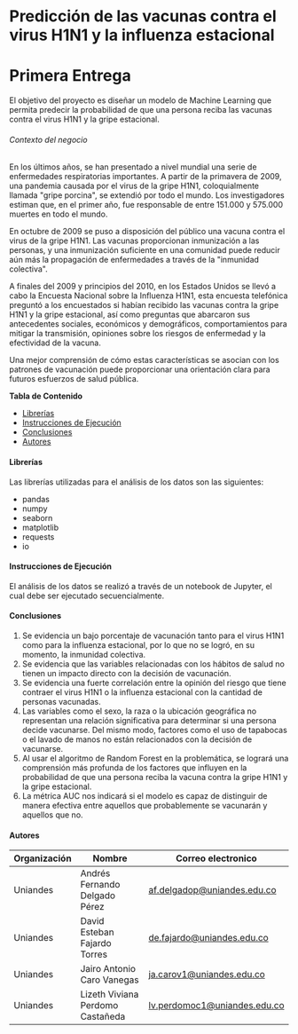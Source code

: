 # Predicción de las vacunas contra el virus H1N1 y la influenza estacional

# Primera Entrega

El objetivo del proyecto es diseñar un modelo de Machine Learning que permita predecir la probabilidad de que una persona reciba las vacunas contra el virus H1N1 y la gripe estacional.

###### Contexto del negocio

En los últimos años, se han presentado a nivel mundial una serie de enfermedades respiratorias importantes. A partir de la primavera de 2009, una pandemia causada por el virus de la gripe H1N1, coloquialmente llamada "gripe porcina", se extendió por todo el mundo. Los investigadores estiman que, en el primer año, fue responsable de entre 151.000 y 575.000 muertes en todo el mundo.

En octubre de 2009 se puso a disposición del público una vacuna contra el virus de la gripe H1N1. Las vacunas proporcionan inmunización a las personas, y una inmunización suficiente en una comunidad puede reducir aún más la propagación de enfermedades a través de la "inmunidad colectiva".

A finales del 2009 y principios del 2010, en los Estados Unidos se llevó a cabo la Encuesta Nacional sobre la Influenza H1N1, esta encuesta telefónica preguntó a los encuestados si habían recibido las vacunas contra la gripe H1N1 y la gripe estacional, así como preguntas que abarcaron sus antecedentes sociales, económicos y demográficos, comportamientos para mitigar la transmisión, opiniones sobre los riesgos de enfermedad y la efectividad de la vacuna.

Una mejor comprensión de cómo estas características se asocian con los patrones de vacunación puede proporcionar una orientación clara para futuros esfuerzos de salud pública.


**Tabla de Contenido**
* [Librerías](#librerias)
* [Instrucciones de Ejecución](#instrucciones-de-ejecucion)
* [Conclusiones](#conclusiones)
* [Autores](#autores)


#### Librerías

Las librerías utilizadas para el análisis de los datos son las siguientes: 
- pandas
- numpy
- seaborn 
- matplotlib
- requests
- io


#### Instrucciones de Ejecución

El análisis de los datos se realizó a través de un notebook de Jupyter, el cual debe ser ejecutado secuencialmente. 


#### Conclusiones

1. Se evidencia un bajo porcentaje de vacunación tanto para el virus H1N1 como para la influenza estacional, por lo que no se logró, en su momento, la inmunidad colectiva.
2. Se evidencia que las variables relacionadas con los hábitos de salud no tienen un impacto directo con la decisión de vacunación.
3. Se evidencia una fuerte correlación entre la opinión del riesgo que tiene contraer el virus H1N1 o la influenza estacional con la cantidad de personas vacunadas.
4. Las variables como el sexo, la raza o la ubicación geográfica no representan una relación significativa para determinar si una persona decide vacunarse. Del mismo modo, factores como el uso de tapabocas o el lavado de manos no están relacionados con la decisión de vacunarse.
5. Al usar el algoritmo de Random Forest en la problemática, se logrará una comprensión más profunda de los factores que influyen en la probabilidad de que una persona reciba la vacuna contra la gripe H1N1 y la gripe estacional.
6. La métrica AUC nos indicará si el modelo es capaz de distinguir de manera efectiva entre aquellos que probablemente se vacunarán y aquellos que no.


#### Autores

| Organización   | Nombre | Correo electronico | 
|----------|-------------|-------------|
| Uniandes |  Andrés Fernando Delgado Pérez | af.delgadop@uniandes.edu.co |
| Uniandes |  David Esteban Fajardo Torres | de.fajardo@uniandes.edu.co |
| Uniandes |  Jairo Antonio Caro Vanegas | ja.carov1@uniandes.edu.co |
| Uniandes |  Lizeth Viviana Perdomo Castañeda | lv.perdomoc1@uniandes.edu.co |
